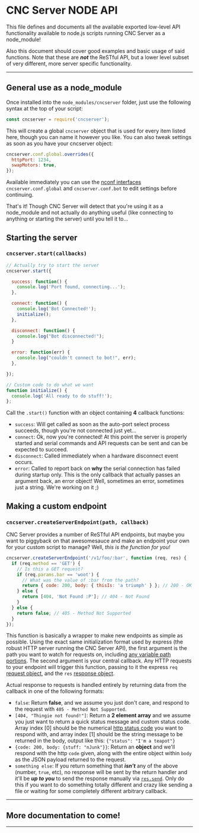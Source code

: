 # CNC Server NODE API

This file defines and documents all the available exported low-level API
functionality available to node.js scripts running CNC Server as a node_module!

Also this document should cover good examples and basic usage of said functions.
Note that these are **_not_** the ReSTful API, but a lower level subset of very
different, more server specific functionality.

---

## General use as a node_module

Once installed into the `node_modules/cncserver` folder, just use the following
syntax at the top of your script:

```javascript
const cncserver = require('cncserver');
```

This will create a global `cncserver` object that is used for every item listed
here, though you can name it however you like. You can also tweak settings as
soon as you have your cncserver object:

```javascript
cncserver.conf.global.overrides({
  httpPort: 1234,
  swapMotors: true,
});
```

Available immediately you can use the
[nconf interfaces](https://github.com/flatiron/nconf#hierarchical-configuration)
`cncserver.conf.global` and `cncserver.conf.bot` to edit settings before
continuing.

That's it! Though CNC Server will detect that you're using it as a node_module
and not actually do anything useful (like connecting to anything or starting the
server) until you tell it to...

## Starting the server

### `cncserver.start(callbacks)`

```javascript
// Actually try to start the server
cncserver.start({

  success: function() {
    console.log('Port found, connecting...');
  },

  connect: function() {
    console.log('Bot Connected!');
    initialize();
  },

  disconnect: function() {
    console.log("Bot disconnected!");
  }

  error: function(err) {
    console.log("couldn't connect to bot!", err);
  },

});

// Custom code to do what we want
function initialize() {
  console.log('All ready to do stuff!');
};

```

Call the `.start()` function with an object containing **4** callback functions:

- `success`: Will get called as soon as the auto-port select process succeeds,
  though you're not connected just yet...
- `connect`: Ok, now you're connected! At this point the server is properly
  started and serial commands and API requests can be sent and can be expected to
  succeed.
- `disconnect`: Called immediately when a hardware disconnect event occurs.
- `error`: Called to report back on **why** the serial connection has failed
  during startup only. This is the only callback that actually passes an argument
  back, an error object! Well, sometimes an error, sometimes just a string.
  We're working on it ;)

## Making a custom endpoint

### `cncserver.createServerEndpoint(path, callback)`

CNC Server provides a number of ReSTful API endpoints, but maybe you want to
piggyback on that awesomesauce and make an endpoint your own for your custom script to
manage? Well, _this is the function for you!_

```javascript
cncserver.createServerEndpoint('/v1/foo/:bar', function (req, res) {
  if (req.method == 'GET') {
    // Is this a GET request?
    if (req.params.bar == 'woot') {
      // What was the value of :bar from the path?
      return { code: 200, body: { thisIs: 'a triumph' } }; // 200 - OK + Body Data
    } else {
      return [404, 'Not Found :P']; // 404 - Not Found
    }
  } else {
    return false; // 405 - Method Not Supported
  }
});
```

This function is basically a wrapper to make new endpoints as simple as possible.
Using the exact same initialization format used by express (the robust HTTP
server running the CNC Server API), the first argument is the path you want to
watch for requests on, including
[any variable path portions](http://expressjs.com/api.html#app.param). The second
argument is your central callback. Any HTTP requests to your endpoint will
trigger this function, passing to it the express `req`
[request object](http://expressjs.com/api.html#req.params), and the
`res` [response object](http://expressjs.com/api.html#res.status).

Actual response to requests is handled entirely by returning data from the
callback in one of the following formats:

- `false`: Return **false**, and we assume you just don't care, and respond to
  the request with `405 - Method Not Supported`.
- `[404, "Thingie not found!"]`: Return a **2 element array** and we assume you
  just want to return a quick status message and custom status code. Array index
  [0] should be the numerical
  [http status code](http://www.w3.org/Protocols/rfc2616/rfc2616-sec10.html)
  you want to respond with, and array index [1] should be the string message to be
  returned in the body, output like this: `{"status": "I'm a teapot"}`
- `{code: 200, body: {stuff: "nJunk"}}`: Return an **object** and we'll
  respond with the http `code` given, along with the entire object within `body`
  as the JSON payload returned to the request.
- `something else`: If you return something that **_isn't_** any of the above
  (number, `true`, etc), no response will be sent by the return handler and it'll
  be **_up to you_** to send the response manually via
  [`res.send`](http://expressjs.com/api.html#res.send). Only do this if you want
  to do something totally different and crazy like sending a file or waiting for
  some completely different arbitrary callback.

---

## More documentation to come!

---
